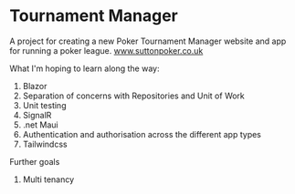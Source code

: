 # Tournament Manager

A project for creating a new Poker Tournament Manager website and app for running a poker league.
www.suttonpoker.co.uk

What I'm hoping to learn along the way:

1. Blazor
2. Separation of concerns with Repositories and Unit of Work
3. Unit testing
4. SignalR
5. .net Maui
6. Authentication and authorisation across the different app types
7. Tailwindcss

Further goals
1. Multi tenancy

